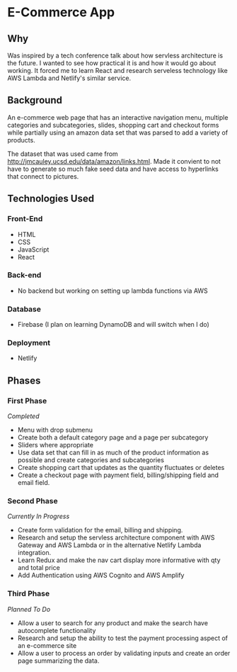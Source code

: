 # E-Commerce App

## Why
Was inspired by a tech conference talk about how servless architecture is the future.  I wanted to see how practical it is and how it would go about working.  It forced me to learn React and research serveless technology like AWS Lambda and Netlify's similar service. 

## Background
An e-commerce web page that has an interactive navigation menu, multiple categories and subcategories, slides, shopping cart and checkout forms while partially using an amazon data set that was parsed to add a variety of products.

The dataset that was used came from http://jmcauley.ucsd.edu/data/amazon/links.html.  Made it convient to not have to generate so much fake seed data and have access to hyperlinks that connect to pictures.

## Technologies Used
### Front-End
* HTML
* CSS
* JavaScript
* React

### Back-end
* No backend but working on setting up lambda functions via AWS

### Database
* Firebase  (I plan on learning DynamoDB and will switch when I do)

### Deployment
* Netlify

## Phases
### First Phase
*Completed*
* Menu with drop submenu
* Create both a default category page and a page per subcategory
* Sliders where appropriate
* Use data set that can fill in as much of the product information as possible and create categories and subcategories
* Create shopping cart that updates as the quantity fluctuates or deletes
* Create a checkout page with payment field, billing/shipping field and email field.

### Second Phase
*Currently In Progress*
* Create form validation for the email, billing and shipping.
* Research and setup the servless architecture component with AWS Gateway and AWS Lambda or in the alternative Netlify Lambda integration.
* Learn Redux and make the nav cart display more informative with qty and total price
* Add Authentication using AWS Cognito and AWS Amplify

### Third Phase
*Planned To Do*
* Allow a user to search for any product and make the search have autocomplete functionality
* Research and setup the ability to test the payment processing aspect of an e-commerce site
* Allow a user to process an order by validating inputs and create an order page summarizing the data.

